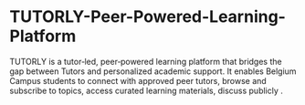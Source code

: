 # TUTORLY-Peer-Powered-Learning-Platform
TUTORLY is a tutor‑led, peer‑powered learning platform that bridges the gap between Tutors and personalized academic support. It enables Belgium Campus students to connect with approved peer tutors, browse and subscribe to topics, access curated learning materials, discuss publicly .

